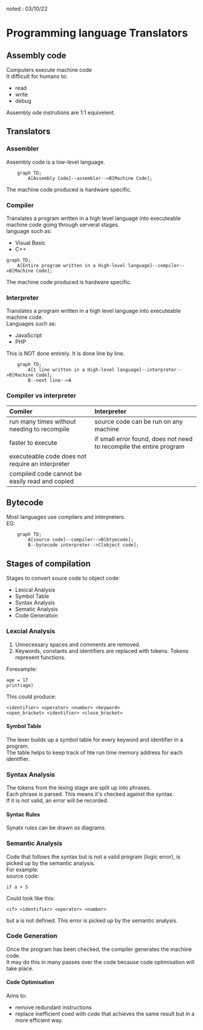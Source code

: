 noted : 03/10/22

# Programming language Translators



## Assembly code
Computers execute machine code  
It difficult for humans to:
- read
- write
- debug

Assembly ode instrutions are 1:1 equivelent.

## Translators
### Assembler
Assembly code is a low-level language.

```mermaid
    graph TD;
        A[Assembly Code]--assembler-->B[Machine Code];
```

The machine code produced is hardware specific.

### Compiler
Translates a program written in a high level language into executeable machine code going through serveral stages.  
language such as:
- Visual Basic
- C++

```mermaid
graph TD;
    A[Entire program written in a High-level language]--compiler-->B[Machine Code];
``````

The machine code produced is hardware specific.

### Interpreter
Translates a program written in a high level language into executeable machine code.  
Languages such as:
- JavaScript
- PHP

This is NOT done entirely. It is done line by line.

```mermaid
    graph TD;
        A[1 line written in a High-level language]--interpreter-->B[Machine Code];
        B--next line-->A
```

### Compiler vs interpreter

|Comiler |Interpreter |
|:-------|:-----------|
|run many times without needing to recompile| source code can be run on any machine|
|faster to execute |if small error found, does not need to recompile the entire program|
|executeable code does not require an interpreter| |
|compiled code cannot be easily read and copied| |

## Bytecode
Most languages use compilers and interpreters.  
EG:

```mermaid
    graph TD;
        A[source code]--compiler-->B[btyecode];
        B--bytecode interpreter-->C[object code];
```

## Stages of compilation
Stages to convert souce code to object code:

- Lexical Analysis
- Symbol Table
- Syntax Analysis
- Sematic Analysis
- Code Generation

### Lexcial Analysis
1. Unnecessary spaces and comments are removed.
2. Keywords, constants and identifiers are replaced with tokens. Tokens represent functions.

Forexample:
```
age = 17
print(age)
```
This could produce:
```
<identifier> <operator> <number> <keyword>
<open_bracket> <identifier> <close_bracket>
```

#### Symbol Table
The lexer builds up a symbol table for every keyword and identifier in a program.  
The table helps to keep track of hte run time memory address for each identifier.

### Syntax Analysis
The tokens from the lexing stage are split up into phrases.  
Each phrase is parsed. This means it's checked against the syntax.  
If it is not valid, an error will be recorded.

#### Syntac Rules
Synatx rules can be drawn as diagrams.

### Semantic Analysis
Code that follows the syntax but is not a valid program (logic error), is picked up by the semantic analysis.  
For example:  
source code:
```
if a > 5
```
Could look like this:
```
<if> <identifier> <operator> <number>
```
but a is not defined. This error is picked up by the semantic analysis.

### Code Generation
Once the program has been checked, the compiler generates the machine code.  
It may do this in many passes over the code because code optimisation will take place.

#### Code Optimisation
Aims to:
- remove redundant instructions
- replace inefficient coed with code that achieves the same result but in a more efficient way.